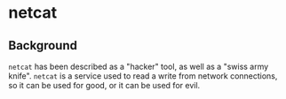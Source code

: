 # netcat

## Background

`netcat` has been described as a "hacker" tool, as well as a "swiss army knife". `netcat` is a service used to read a write from network connections, so it can be used for
 good, or it can be used for evil.
